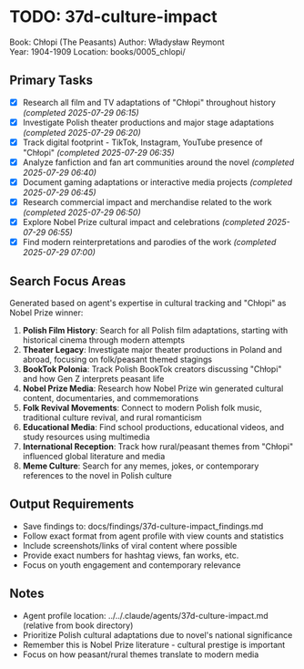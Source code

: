 # TODO: 37d-culture-impact
Book: Chłopi (The Peasants)
Author: Władysław Reymont  
Year: 1904-1909
Location: books/0005_chlopi/

## Primary Tasks
- [x] Research all film and TV adaptations of "Chłopi" throughout history *(completed 2025-07-29 06:15)*
- [x] Investigate Polish theater productions and major stage adaptations *(completed 2025-07-29 06:20)*
- [x] Track digital footprint - TikTok, Instagram, YouTube presence of "Chłopi" *(completed 2025-07-29 06:35)*
- [x] Analyze fanfiction and fan art communities around the novel *(completed 2025-07-29 06:40)*
- [x] Document gaming adaptations or interactive media projects *(completed 2025-07-29 06:45)*
- [x] Research commercial impact and merchandise related to the work *(completed 2025-07-29 06:50)*
- [x] Explore Nobel Prize cultural impact and celebrations *(completed 2025-07-29 06:55)*
- [x] Find modern reinterpretations and parodies of the work *(completed 2025-07-29 07:00)*

## Search Focus Areas
Generated based on agent's expertise in cultural tracking and "Chłopi" as Nobel Prize winner:

1. **Polish Film History**: Search for all Polish film adaptations, starting with historical cinema through modern attempts
2. **Theater Legacy**: Investigate major theater productions in Poland and abroad, focusing on folk/peasant themed stagings  
3. **BookTok Polonia**: Track Polish BookTok creators discussing "Chłopi" and how Gen Z interprets peasant life
4. **Nobel Prize Media**: Research how Nobel Prize win generated cultural content, documentaries, and commemorations
5. **Folk Revival Movements**: Connect to modern Polish folk music, traditional culture revival, and rural romanticism
6. **Educational Media**: Find school productions, educational videos, and study resources using multimedia
7. **International Reception**: Track how rural/peasant themes from "Chłopi" influenced global literature and media
8. **Meme Culture**: Search for any memes, jokes, or contemporary references to the novel in Polish culture

## Output Requirements
- Save findings to: docs/findings/37d-culture-impact_findings.md
- Follow exact format from agent profile with view counts and statistics
- Include screenshots/links of viral content where possible
- Provide exact numbers for hashtag views, fan works, etc.
- Focus on youth engagement and contemporary relevance

## Notes
- Agent profile location: ../../.claude/agents/37d-culture-impact.md (relative from book directory)
- Prioritize Polish cultural adaptations due to novel's national significance
- Remember this is Nobel Prize literature - cultural prestige is important
- Focus on how peasant/rural themes translate to modern media